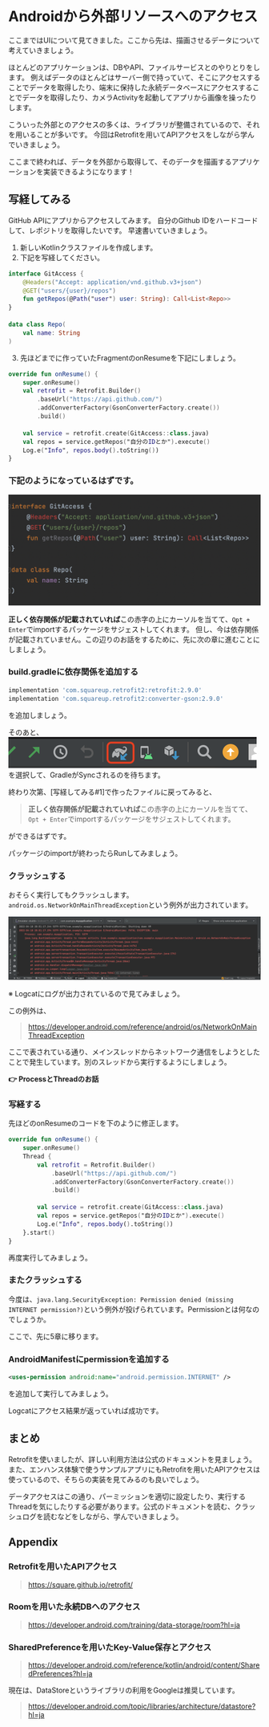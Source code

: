 # Androidから外部リソースへのアクセス
ここまではUIについて見てきました。ここから先は、描画させるデータについて考えていきましょう。

ほとんどのアプリケーションは、DBやAPI、ファイルサービスとのやりとりをします。
例えばデータのほとんどはサーバー側で持っていて、そこにアクセスすることでデータを取得したり、端末に保持した永続データベースにアクセスすることでデータを取得したり、カメラActivityを起動してアプリから画像を操ったりします。

こういった外部とのアクセスの多くは、ライブラリが整備されているので、それを用いることが多いです。
今回はRetrofitを用いてAPIアクセスをしながら学んでいきましょう。

ここまで終われば、データを外部から取得して、そのデータを描画するアプリケーションを実装できるようになります！

## 写経してみる
GitHub APIにアプリからアクセスしてみます。
自分のGithub IDをハードコードして、レポジトリを取得したいです。
早速書いていきましょう。

1. 新しいKotlinクラスファイルを作成します。
2. 下記を写経してください。

```kotlin
interface GitAccess {
    @Headers("Accept: application/vnd.github.v3+json")
    @GET("users/{user}/repos")
    fun getRepos(@Path("user") user: String): Call<List<Repo>>
}

data class Repo(
    val name: String
)
```

3. 先ほどまでに作っていたFragmentのonResumeを下記にしましょう。

```kotlin
override fun onResume() {
    super.onResume()
    val retrofit = Retrofit.Builder()
        .baseUrl("https://api.github.com/")
        .addConverterFactory(GsonConverterFactory.create())
        .build()

    val service = retrofit.create(GitAccess::class.java)
    val repos = service.getRepos("自分のIDとか").execute()
    Log.e("Info", repos.body().toString())
}
```

### 下記のようになっているはずです。
![image](../../../images/lesson/AndroidApp/model_error.png)

**正しく依存関係が記載されていれば**この赤字の上にカーソルを当てて、`Opt + Enter`でimportするパッケージをサジェストしてくれます。
但し、今は依存関係が記載されていません。この辺りのお話をするために、先に次の章に進むことにしましょう。

### build.gradleに依存関係を追加する
```groovy
implementation 'com.squareup.retrofit2:retrofit:2.9.0'
implementation 'com.squareup.retrofit2:converter-gson:2.9.0'
```
を追加しましょう。

そのあと、
![image](../../../images/lesson/AndroidApp/tap_gradle.png)
を選択して、GradleがSyncされるのを待ちます。

終わり次第、[写経してみる#1]で作ったファイルに戻ってみると、
> **正しく依存関係が記載されていれば**この赤字の上にカーソルを当てて、`Opt + Enter`でimportするパッケージをサジェストしてくれます。

ができるはずです。

パッケージのimportが終わったらRunしてみましょう。

### クラッシュする
おそらく実行してもクラッシュします。
`android.os.NetworkOnMainThreadException`という例外が出力されています。

![image](../../../images/lesson/AndroidApp/crashlog.png)

※ Logcatにログが出力されているので見てみましょう。

この例外は、
> https://developer.android.com/reference/android/os/NetworkOnMainThreadException

ここで表されている通り、メインスレッドからネットワーク通信をしようとしたことで発生しています。別のスレッドから実行するようにしましょう。

**:point_right: ProcessとThreadのお話**

### 写経する
先ほどのonResumeのコードを下のように修正します。
```kotlin
override fun onResume() {
    super.onResume()
    Thread {
        val retrofit = Retrofit.Builder()
            .baseUrl("https://api.github.com/")
            .addConverterFactory(GsonConverterFactory.create())
            .build()

        val service = retrofit.create(GitAccess::class.java)
        val repos = service.getRepos("自分のIDとか").execute()
        Log.e("Info", repos.body().toString())
    }.start()
}
```

再度実行してみましょう。

### またクラッシュする
今度は、`java.lang.SecurityException: Permission denied (missing INTERNET permission?)`という例外が投げられています。Permissionとは何なのでしょうか。

ここで、先に5章に移ります。

### AndroidManifestにpermissionを追加する
```xml
<uses-permission android:name="android.permission.INTERNET" />
```
を追加して実行してみましょう。

Logcatにアクセス結果が返っていれば成功です。


## まとめ
Retrofitを使いましたが、詳しい利用方法は公式のドキュメントを見ましょう。また、エンハンス体験で使うサンプルアプリにもRetrofitを用いたAPIアクセスは使っているので、そちらの実装を見てみるのも良いでしょう。

データアクセスはこの通り、パーミッションを適切に設定したり、実行するThreadを気にしたりする必要があります。公式のドキュメントを読む、クラッシュログを読むなどをしながら、学んでいきましょう。


## Appendix
### Retrofitを用いたAPIアクセス
> https://square.github.io/retrofit/


### Roomを用いた永続DBへのアクセス
> https://developer.android.com/training/data-storage/room?hl=ja

### SharedPreferenceを用いたKey-Value保存とアクセス
> https://developer.android.com/reference/kotlin/android/content/SharedPreferences?hl=ja

現在は、DataStoreというライブラリの利用をGoogleは推奨しています。
> https://developer.android.com/topic/libraries/architecture/datastore?hl=ja
